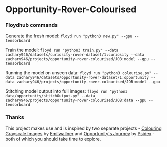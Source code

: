 # Opportunity-Rover-Colourised

### Floydhub commands
Generate the fresh model:
```floyd run "python3 new.py" --gpu --tensorboard```

Train the model:
```floyd run "python3 train.py" --data zachary946/datasets/curiosity-rover-dataset/1:curiosity --data zachary946/projects/opportunity-rover-colourised/JOB:model --gpu --tensorboard```

Running the model on unseen data:
```floyd run "python3 colourise.py" --data zachary946/datasets/opportunity-rover-dataset/1:opportunity --data zachary946/projects/opportunity-rover-colourised/JOB:model --gpu```

Stitching model output into full images:
```floyd run "python3 data/opportunity/stitchOutput.py" --data zachary946/projects/opportunity-rover-colourised/JOB:data --gpu --tensorboard```

### Thanks
This project makes use and is inspired by two separate projects - [Colouring Grayscale Images](https://github.com/emilwallner/Coloring-greyscale-images/blob/master/floydhub/Beta-version/beta_version.ipynb) by [Emilwallner](https://github.com/emilwallner/) and [Opportunity's Journey](https://github.com/thatguywiththatname/Opportunitys-Journey) by [Psidex](https://github.com/Psidex/) - both of which you should take time to explore.
